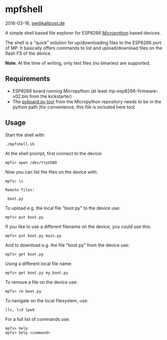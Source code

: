 # mpfshell
2016-03-16, sw@kaltpost.de

A simple shell based file explorer for ESP8266 
[Micropython](https://github.com/micropython/micropython) based devices.

The shell is a "quick" solution for up/downloading files to the ESP8266 port
of MP. It basically offers commands to list and upload/download files on the
flash FS of the device.

__Note__: At the time of writing, only text files (no binaries) are supported.

## Requirements

* ESP8266 board running Micropython (at least mp-esp8266-firmware-v02.bin from the kickstarter)
* The [pyboard.py tool](https://github.com/micropython/micropython/tree/master/tools) from the 
  Micropython repository needs to be in the python path (for convenience, this file is included here too)
  
  
## Usage

Start the shell with:

    ./mpfshell.sh

At the shell prompt, first connect to the device:

    mpfs> open /dev/ttyUSB0

Now you can list the files on the device with:

    mpfs> ls

    Remote files:

     boot.py

To upload e.g. the local file "boot.py" to the device use:

    mpfs> put boot.py

If you like to use a different filename on the device, you could use this:

    mpfs> put boot.py main.py

And to download e.g. the file "boot.py" from the device use:

    mpfs> get boot.py
    
Using a different local file name:

    mpfs> get boot.py my_boot.py

To remove a file on the device use:

    mpfs> rm boot.py

To navigate on the local filesystem, use:

    lls, lcd lpwd

For a full list of commands use:

    mpfs> help
    mpfs> help <command>
